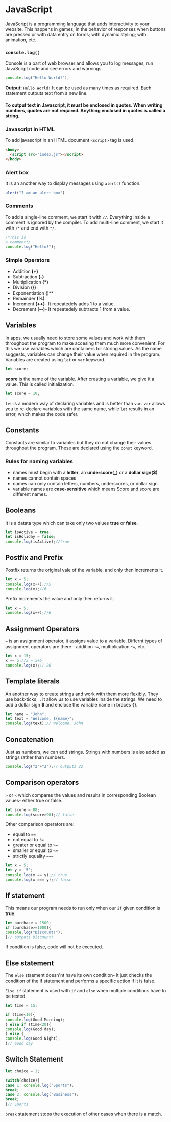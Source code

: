 # JavaScript
JavaScript is a programming language that adds interactivity to your website. This happens in games, in the behavior of responses when buttons are pressed or with data entry on forms; with dynamic styling; with animation, etc.

### `console.log()`
Console is a part of web browser and allows you to log messages, run JavaScript code and see errors and warnings. 

```Javascript
console.log("Hello World!");
```
**Output:**
`Hello World!`
It can be used as many times as required. Each statement outputs text from a new line.
#### To output text in Javascript, it must be enclosed in quotes. When writing numbers, quotes are not required. Anything enclosed in quotes is called a string.

### Javascript in HTML
To add javascript in an HTML document `<script>` tag is used.
```html
<body>
  <script src="index.js"></script>
</body>
```
### Alert box
It is an another way to display messages using `alert()` function.
```javascript
alert("I am an alert box")
```
### Comments
To add a single-line comment, we start it with `//`. Everything inside a comment is ignored by the compiler. To add multi-line comment, we start it with `/*` and end with `*/`.
```javascript
/*This is 
a comment*/
console.log("Hello!");
```
### Simple Operators
- Addition **(+)**
- Subtraction **(-)**
- Multiplication **(*)**
- Division **(/)**
- Exponentiation **(**)**
- Remainder **(%)**
- Increment **(++)**- It repeatedely adds 1 to a value.
- Decrement **(--)**- It repeatedely subtracts 1 from a value.

## Variables
In apps, we usually need to store some values and work with them throughout the program to make accesing them much more convenient. For this we use variables which are containers for storing values. As the name suggests, variables can change their value when required in the program. Variables are created using `let` or `var` keyword.
```javascript
let score;
```
**score** is the name of the variable.
After creating a variable, we give it a value. This is called initialization.
```javascript
let score = 10;
```
`let` is a modern way of declaring variables and is better than `var`.
`var` allows you to re-declare variables with the same name, while `let` results in an error, which makes the code safer.

## Constants
Constants are similar to variables but they do not change their values throughout the program. These are declared using the `const` keyword.

### Rules for naming variables
- names must begin with a **letter**, an **underscore(_)** or a **dollar sign($)** 
- names cannot contain spaces
- names can only contain letters, numbers, underscores, or dollar sign
- variable names are **case-sensitive** which means Score and score are different names.

## Booleans
It is a datata type which can take only two values **true** or **false**.
```javascript
let isActive = true;
let isHoliday = false;
console.log(isActive);//true
```
## Postfix and Prefix
Postfix returns the original vale of the variable, and only then increments it.
```javascript
let x = 5;
console.log(x++);//5
console.log(x);//6
```
Prefix increments the value and only then returns it.
```javascript
let x = 5;
console.log(x++);//6
```
## Assignment Operators
`=` is an assignment operator, it assigns value to a variable.
Differnt types of assignment operators are there - addition `+=`, multiplication `*=`, etc.
```javascript
let x = 15;
x += 5;//x = x+5
console.log(x);// 20
```
## Template literals 
An another way to create strings and work with them more flexibly. They use back-ticks `` ``. It allow us to use variables inside the strings. We need to add a dollar sign **$** and enclose the variable name in braces **{}**.
```javascript
let name = "John";
let text = "Welcome, ${name}";
console.log(text);// Welcome, John
```
## Concatenation
Just as numbers, we can add strings. Strings with numbers is also added as strings rather than numbers.
```javascript
console.log("2"+"2");// outputs 22
```
## Comparison operators
`>` or `<` which compares the values and results in corresponding Boolean values- either true or false.
```javascript
let score = 88;
console.log(score>90);// false
```
Other comparison operators are:
- equal to `==`
- not equal to `!=`
- greater or equal to `>=`
- smaller or equal to `<=`
- strictly equality `===`
```javascript
let x = 5;
let y = '5';
console.log(x == y);// true
console.log(x === y);// false
```
## If statement
This means our program needs to run only when our `if` given condition is **true**.
```javascript
let purchase = 1500;
if (purchase>=1000){
console.log("Discount!");
}// outputs Discount!
```
If condition is false, code will not be executed.
## Else statement
The `else` staement doesn'nt have its own condition- it just checks the condition of the if statement and performs a specific action if it is false.

`ELse if` statement is used with `if` and `else` when multiple conditions have to be tested.
```javascript
let time = 15;

if (time<10){
console.log(Good Morning);
} else if (time<20){ 
console.log(Good day);
} else {
console.log(Good Night);
}// Good day
```
## Switch Statement
```javascript
let choice = 1;

switch(choice){
case 1: console.log("Sports");
break;
case 2: console.log("Business");
break;
}// Sports
```
`break` statement stops the execution of other cases when there is a match.





